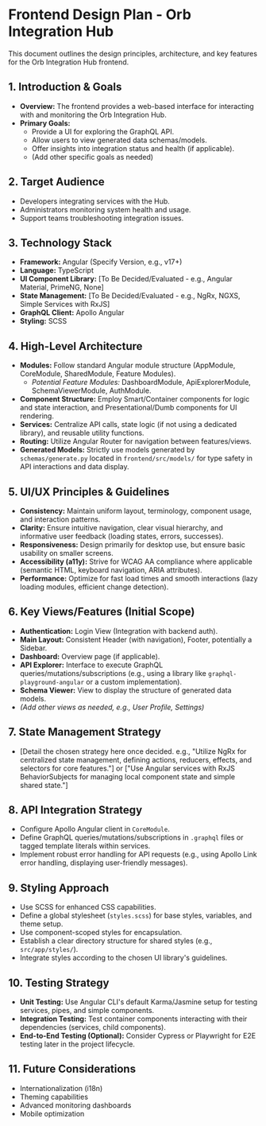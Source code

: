 # Frontend Design Plan - Orb Integration Hub

This document outlines the design principles, architecture, and key features for the Orb Integration Hub frontend.

## 1. Introduction & Goals

*   **Overview:** The frontend provides a web-based interface for interacting with and monitoring the Orb Integration Hub.
*   **Primary Goals:**
    *   Provide a UI for exploring the GraphQL API.
    *   Allow users to view generated data schemas/models.
    *   Offer insights into integration status and health (if applicable).
    *   (Add other specific goals as needed)

## 2. Target Audience

*   Developers integrating services with the Hub.
*   Administrators monitoring system health and usage.
*   Support teams troubleshooting integration issues.

## 3. Technology Stack

*   **Framework:** Angular (Specify Version, e.g., v17+)
*   **Language:** TypeScript
*   **UI Component Library:** [To Be Decided/Evaluated - e.g., Angular Material, PrimeNG, None]
*   **State Management:** [To Be Decided/Evaluated - e.g., NgRx, NGXS, Simple Services with RxJS]
*   **GraphQL Client:** Apollo Angular
*   **Styling:** SCSS

## 4. High-Level Architecture

*   **Modules:** Follow standard Angular module structure (AppModule, CoreModule, SharedModule, Feature Modules).
    *   *Potential Feature Modules:* DashboardModule, ApiExplorerModule, SchemaViewerModule, AuthModule.
*   **Component Structure:** Employ Smart/Container components for logic and state interaction, and Presentational/Dumb components for UI rendering.
*   **Services:** Centralize API calls, state logic (if not using a dedicated library), and reusable utility functions.
*   **Routing:** Utilize Angular Router for navigation between features/views.
*   **Generated Models:** Strictly use models generated by `schemas/generate.py` located in `frontend/src/models/` for type safety in API interactions and data display.

## 5. UI/UX Principles & Guidelines

*   **Consistency:** Maintain uniform layout, terminology, component usage, and interaction patterns.
*   **Clarity:** Ensure intuitive navigation, clear visual hierarchy, and informative user feedback (loading states, errors, successes).
*   **Responsiveness:** Design primarily for desktop use, but ensure basic usability on smaller screens.
*   **Accessibility (a11y):** Strive for WCAG AA compliance where applicable (semantic HTML, keyboard navigation, ARIA attributes).
*   **Performance:** Optimize for fast load times and smooth interactions (lazy loading modules, efficient change detection).

## 6. Key Views/Features (Initial Scope)

*   **Authentication:** Login View (Integration with backend auth).
*   **Main Layout:** Consistent Header (with navigation), Footer, potentially a Sidebar.
*   **Dashboard:** Overview page (if applicable).
*   **API Explorer:** Interface to execute GraphQL queries/mutations/subscriptions (e.g., using a library like `graphql-playground-angular` or a custom implementation).
*   **Schema Viewer:** View to display the structure of generated data models.
*   *(Add other views as needed, e.g., User Profile, Settings)*

## 7. State Management Strategy

*   [Detail the chosen strategy here once decided. e.g., "Utilize NgRx for centralized state management, defining actions, reducers, effects, and selectors for core features."] or ["Use Angular services with RxJS BehaviorSubjects for managing local component state and simple shared state."]

## 8. API Integration Strategy

*   Configure Apollo Angular client in `CoreModule`.
*   Define GraphQL queries/mutations/subscriptions in `.graphql` files or tagged template literals within services.
*   Implement robust error handling for API requests (e.g., using Apollo Link error handling, displaying user-friendly messages).

## 9. Styling Approach

*   Use SCSS for enhanced CSS capabilities.
*   Define a global stylesheet (`styles.scss`) for base styles, variables, and theme setup.
*   Use component-scoped styles for encapsulation.
*   Establish a clear directory structure for shared styles (e.g., `src/app/styles/`).
*   Integrate styles according to the chosen UI library's guidelines.

## 10. Testing Strategy

*   **Unit Testing:** Use Angular CLI's default Karma/Jasmine setup for testing services, pipes, and simple components.
*   **Integration Testing:** Test container components interacting with their dependencies (services, child components).
*   **End-to-End Testing (Optional):** Consider Cypress or Playwright for E2E testing later in the project lifecycle.

## 11. Future Considerations

*   Internationalization (i18n)
*   Theming capabilities
*   Advanced monitoring dashboards
*   Mobile optimization 